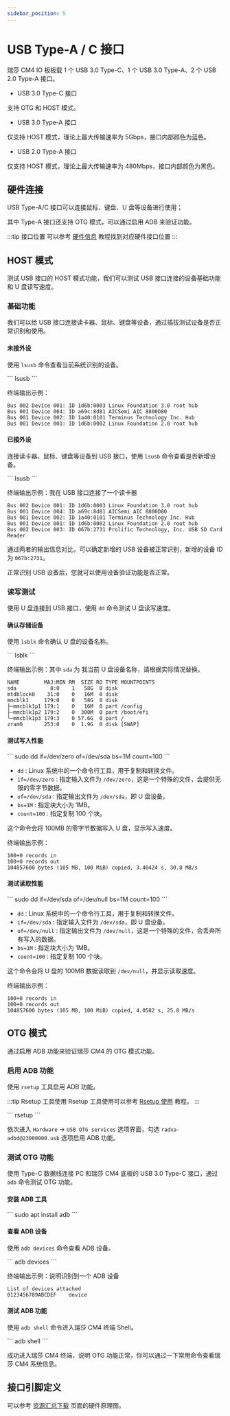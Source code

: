 ```yaml
---
sidebar_position: 5
---
```


# USB Type-A / C 接口

瑞莎 CM4 IO 板板载 1 个 USB 3.0 Type-C、1 个 USB 3.0 Type-A、2 个 USB 2.0 Type-A 接口。

- USB 3.0 Type-C 接口

支持 OTG 和 HOST 模式。

- USB 3.0 Type-A 接口

仅支持 HOST 模式，理论上最大传输速率为 5Gbps，接口内部颜色为蓝色。

- USB 2.0 Type-A 接口

仅支持 HOST 模式，理论上最大传输速率为 480Mbps，接口内部颜色为黑色。

## 硬件连接

USB Type-A/C 接口可以连接鼠标、键盘、U 盘等设备进行使用；

其中 Type-A 接口还支持 OTG 模式，可以通过启用 ADB 来验证功能。

:::tip 接口位置
可以参考 [硬件信息](./hardware_info.md) 教程找到对应硬件接口位置
:::

## HOST 模式

测试 USB 接口的 HOST 模式功能，我们可以测试 USB 接口连接的设备基础功能和 U 盘读写速度。

### 基础功能

我们可以给 USB 接口连接读卡器、鼠标、键盘等设备，通过插拔测试设备是否正常识别和使用。

#### 未接外设

使用 `lsusb` 命令查看当前系统识别的设备。

<NewCodeBlock tip="radxa@device$" type="device">
```
lsusb
```
</NewCodeBlock>

终端输出示例：

```
Bus 002 Device 001: ID 1d6b:0003 Linux Foundation 3.0 root hub
Bus 001 Device 004: ID a69c:8d81 AICSemi AIC 8800D80
Bus 001 Device 002: ID 1a40:0101 Terminus Technology Inc. Hub
Bus 001 Device 001: ID 1d6b:0002 Linux Foundation 2.0 root hub
```

#### 已接外设

连接读卡器、鼠标、键盘等设备到 USB 接口，使用 `lsusb` 命令查看是否新增设备。

<NewCodeBlock tip="radxa@device$" type="device">
```
lsusb
```
</NewCodeBlock>

终端输出示例：我在 USB 接口连接了一个读卡器

```
Bus 002 Device 001: ID 1d6b:0003 Linux Foundation 3.0 root hub
Bus 001 Device 004: ID a69c:8d81 AICSemi AIC 8800D80
Bus 001 Device 002: ID 1a40:0101 Terminus Technology Inc. Hub
Bus 001 Device 001: ID 1d6b:0002 Linux Foundation 2.0 root hub
Bus 002 Device 003: ID 067b:2731 Prolific Technology, Inc. USB SD Card Reader
```

通过两者的输出信息对比，可以确定新增的 USB 设备被正常识别，新增的设备 ID 为 `067b:2731`。

正常识别 USB 设备后，您就可以使用设备验证功能是否正常。

### 读写测试

使用 U 盘连接到 USB 接口，使用 `dd` 命令测试 U 盘读写速度。

#### 确认存储设备

使用 `lsblk` 命令确认 U 盘的设备名称。

<NewCodeBlock tip="radxa@device$" type="device">
```
lsblk
```
</NewCodeBlock>

终端输出示例：其中 `sda` 为 我当前 U 盘设备名称，请根据实际情况替换。

```
NAME        MAJ:MIN RM  SIZE RO TYPE MOUNTPOINTS
sda           8:0    1   58G  0 disk
mtdblock0    31:0    0   16M  0 disk
mmcblk1     179:0    0   58G  0 disk
├─mmcblk1p1 179:1    0   16M  0 part /config
├─mmcblk1p2 179:2    0  300M  0 part /boot/efi
└─mmcblk1p3 179:3    0 57.6G  0 part /
zram0       253:0    0  1.9G  0 disk [SWAP]
```

#### 测试写入性能

<NewCodeBlock tip="radxa@device$" type="device">
```
sudo dd if=/dev/zero of=/dev/sda bs=1M count=100
```
</NewCodeBlock>

- `dd` : Linux 系统中的一个命令行工具，用于复制和转换文件。
- `if=/dev/zero` : 指定输入文件为 `/dev/zero`，这是一个特殊的文件，会提供无限的零字节数据。
- `of=/dev/sda` : 指定输出文件为 `/dev/sda`，即 U 盘设备。
- `bs=1M` : 指定块大小为 1MB。
- `count=100` : 指定复制 100 个块。

这个命令会将 100MB 的零字节数据写入 U 盘，显示写入速度。

终端输出示例：

```
100+0 records in
100+0 records out
104857600 bytes (105 MB, 100 MiB) copied, 3.40424 s, 30.8 MB/s
```

#### 测试读取性能

<NewCodeBlock tip="radxa@device$" type="device">
```
sudo dd if=/dev/sda of=/dev/null bs=1M count=100
```
</NewCodeBlock>

- `dd` : Linux 系统中的一个命令行工具，用于复制和转换文件。
- `if=/dev/sda` : 指定输入文件为 `/dev/sda`，即 U 盘设备。
- `of=/dev/null` : 指定输出文件为 `/dev/null`，这是一个特殊的文件，会丢弃所有写入的数据。
- `bs=1M` : 指定块大小为 1MB。
- `count=100` : 指定复制 100 个块。

这个命令会将 U 盘的 100MB 数据读取到 `/dev/null`，并显示读取速度。

终端输出示例：

```
100+0 records in
100+0 records out
104857600 bytes (105 MB, 100 MiB) copied, 4.0582 s, 25.8 MB/s
```

## OTG 模式

通过启用 ADB 功能来验证瑞莎 CM4 的 OTG 模式功能。

### 启用 ADB 功能

使用 `rsetup` 工具启用 ADB 功能。

:::tip Rsetup 工具使用
Rsetup 工具使用可以参考 [Rsetup 使用](../system-use/rsetup) 教程。
:::

<NewCodeBlock tip="radxa@device$" type="device">
```
rsetup
```
</NewCodeBlock>

依次进入 `Hardware` -> `USB OTG services` 选项界面，勾选 `radxa-adbd@23000000.usb` 选项启用 ADB 功能。

### 测试 OTG 功能

使用 Type-C 数据线连接 PC 和瑞莎 CM4 底板的 USB 3.0 Type-C 接口，通过 `adb` 命令测试 OTG 功能。

#### 安装 ADB 工具

<NewCodeBlock tip="Linux$" type="host">
```
sudo apt install adb
```
</NewCodeBlock>

#### 查看 ADB 设备

使用 `adb devices` 命令查看 ADB 设备。

<NewCodeBlock tip="Linux$" type="host">
```
adb devices
```
</NewCodeBlock>

终端输出示例：说明识别到一个 ADB 设备

```
List of devices attached
0123456789ABCDEF	device
```

#### 测试 ADB 功能

使用 `adb shell` 命令进入瑞莎 CM4 终端 Shell。

<NewCodeBlock tip="Linux$" type="host">
```
adb shell
```
</NewCodeBlock>

成功进入瑞莎 CM4 终端，说明 OTG 功能正常，你可以通过一下常用命令查看瑞莎 CM4 系统信息。

## 接口引脚定义

可以参考 [资源汇总下载](../download.md) 页面的硬件原理图。
